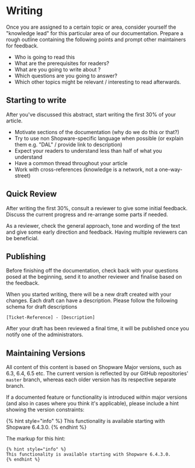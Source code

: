 # Writing

Once you are assigned to a certain topic or area, consider yourself the "knowledge lead" for this particular area of our documentation. Prepare a rough outline containing the following points and prompt other maintainers for feedback.

* Who is going to read this
* What are the prerequisites for readers?
* What are you going to write about ?
* Which questions are you going to answer?
* Which other topics might be relevant / interesting to read afterwards.

## Starting to write

After you've discussed this abstract, start writing the first 30% of your article.

* Motivate sections of the documentation \(why do we do this or that?\)
* Try to use non Shopware-specific language when possible \(or explain them e.g. "DAL" / provide link to description\)
* Expect your readers to understand less than half of what you understand
* Have a common thread throughout your article
* Work with cross-references \(knowledge is a network, not a one-way-street\)

## Quick Review

After writing the first 30%, consult a reviewer to give some initial feedback. Discuss the current progress and re-arrange some parts if needed.

As a reviewer, check the general approach, tone and wording of the text and give some early direction and feedback. Having multiple reviewers can be beneficial.

## Publishing

Before finishing off the documentation, check back with your questions posed at the beginning, send it to another reviewer and finalise based on the feedback.

When you started writing, there will be a new draft created with your changes. Each draft can have a description. Please follow the following schema for draft descriptions

```text
[Ticket-Reference] - [Description]
```

After your draft has been reviewed a final time, it will be published once you notify one of the administrators.

## Maintaining Versions

All content of this content is based on Shopware Major versions, such as 6.3, 6.4, 6.5 etc. The current version is reflected by our GitHub repositories' `master` branch, whereas each older version has its respective separate branch.

If a documented feature or functionality is introduced within major versions (and also in cases where you think it's applicable), please include a hint showing the version constraints:

{% hint style="info" %}
This functionality is available starting with Shopware 6.4.3.0.
{% endhint %}

The markup for this hint:

```
{% hint style="info" %}
This functionality is available starting with Shopware 6.4.3.0.
{% endhint %}
```